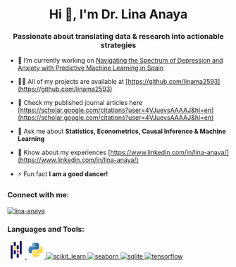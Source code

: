 <h1 align="center">Hi 👋, I'm Dr. Lina Anaya</h1>
<h3 align="center">Passionate about translating data & research into actionable strategies</h3>

- 🔭 I’m currently working on [Navigating the Spectrum of Depression and Anxiety with Predictive Machine Learning in Spain](https://github.com/linama2593/mental_health_spain)

- 👨‍💻 All of my projects are available at [https://github.com/linama2593](https://github.com/linama2593)

- 📝 Check my published journal articles here [https://scholar.google.com/citations?user=4VJuevsAAAAJ&hl=en](https://scholar.google.com/citations?user=4VJuevsAAAAJ&hl=en)

- 💬 Ask me about **Statistics, Econometrics, Causal Inference & Machine Learning**

- 📄 Know about my experiences [https://www.linkedin.com/in/lina-anaya/](https://www.linkedin.com/in/lina-anaya/)

- ⚡ Fun fact **I am a good dancer!**

<h3 align="left">Connect with me:</h3>
<p align="left">
<a href="https://linkedin.com/in/lina-anaya" target="blank"><img align="center" src="https://raw.githubusercontent.com/rahuldkjain/github-profile-readme-generator/master/src/images/icons/Social/linked-in-alt.svg" alt="lina-anaya" height="30" width="40" /></a>
</p>

<h3 align="left">Languages and Tools:</h3>
<p align="left"> <a href="https://pandas.pydata.org/" target="_blank" rel="noreferrer"> <img src="https://raw.githubusercontent.com/devicons/devicon/2ae2a900d2f041da66e950e4d48052658d850630/icons/pandas/pandas-original.svg" alt="pandas" width="40" height="40"/> </a> <a href="https://www.python.org" target="_blank" rel="noreferrer"> <img src="https://raw.githubusercontent.com/devicons/devicon/master/icons/python/python-original.svg" alt="python" width="40" height="40"/> </a> <a href="https://scikit-learn.org/" target="_blank" rel="noreferrer"> <img src="https://upload.wikimedia.org/wikipedia/commons/0/05/Scikit_learn_logo_small.svg" alt="scikit_learn" width="40" height="40"/> </a> <a href="https://seaborn.pydata.org/" target="_blank" rel="noreferrer"> <img src="https://seaborn.pydata.org/_images/logo-mark-lightbg.svg" alt="seaborn" width="40" height="40"/> </a> <a href="https://www.sqlite.org/" target="_blank" rel="noreferrer"> <img src="https://www.vectorlogo.zone/logos/sqlite/sqlite-icon.svg" alt="sqlite" width="40" height="40"/> </a> <a href="https://www.tensorflow.org" target="_blank" rel="noreferrer"> <img src="https://www.vectorlogo.zone/logos/tensorflow/tensorflow-icon.svg" alt="tensorflow" width="40" height="40"/> </a> </p>
